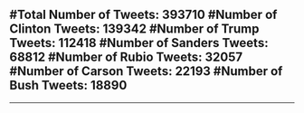 #Total Number of Tweets: 393710 
#Number of Clinton Tweets: 139342
#Number of Trump Tweets: 112418
#Number of Sanders Tweets: 68812
#Number of Rubio Tweets: 32057
#Number of Carson Tweets: 22193
#Number of Bush Tweets: 18890
---
---
